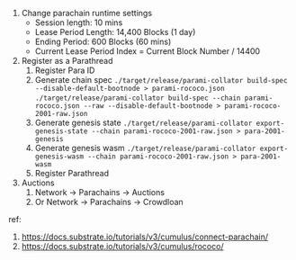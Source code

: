 1. Change parachain runtime settings
    - Session length: 10 mins
    - Lease Period Length: 14,400 Blocks (1 day)
    - Ending Period: 600 Blocks (60 mins)
    - Current Lease Period Index = Current Block Number / 14400
1. Register as a Parathread
    1. Register Para ID
    1. Generate chain spec
       `./target/release/parami-collator build-spec --disable-default-bootnode > parami-rococo.json`
       `./target/release/parami-collator build-spec --chain parami-rococo.json --raw --disable-default-bootnode > parami-rococo-2001-raw.json`
    1. Generate genesis state
       `./target/release/parami-collator export-genesis-state --chain parami-rococo-2001-raw.json > para-2001-genesis`
    1. Generate genesis wasm
       `./target/release/parami-collator export-genesis-wasm --chain parami-rococo-2001-raw.json > para-2001-wasm`
    1. Register Parathread
1. Auctions
    1. Network -> Parachains -> Auctions
    1. Or Network -> Parachains -> Crowdloan

ref:

1. https://docs.substrate.io/tutorials/v3/cumulus/connect-parachain/
1. https://docs.substrate.io/tutorials/v3/cumulus/rococo/
